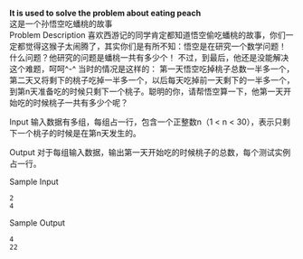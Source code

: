 **It is used to solve the problem about eating peach**  
这是一个孙悟空吃蟠桃的故事  
Problem Description
喜欢西游记的同学肯定都知道悟空偷吃蟠桃的故事，你们一定都觉得这猴子太闹腾了，其实你们是有所不知：悟空是在研究一个数学问题！
什么问题？他研究的问题是蟠桃一共有多少个！
不过，到最后，他还是没能解决这个难题，呵呵^-^
当时的情况是这样的：
第一天悟空吃掉桃子总数一半多一个，第二天又将剩下的桃子吃掉一半多一个，以后每天吃掉前一天剩下的一半多一个，到第n天准备吃的时候只剩下一个桃子。聪明的你，请帮悟空算一下，他第一天开始吃的时候桃子一共有多少个呢？


Input
输入数据有多组，每组占一行，包含一个正整数n（1 < n < 30），表示只剩下一个桃子的时候是在第n天发生的。


Output
对于每组输入数据，输出第一天开始吃的时候桃子的总数，每个测试实例占一行。


Sample Input  
```
2
4
```

Sample Output  
```
4
22  
```
